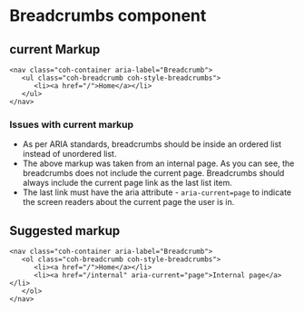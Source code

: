 # Breadcrumbs component

## current Markup

```
<nav class="coh-container aria-label="Breadcrumb">
   <ul class="coh-breadcrumb coh-style-breadcrumbs">
      <li><a href="/">Home</a></li>
   </ul>
</nav>
```

### Issues with current markup

* As per ARIA standards, breadcrumbs should be inside an ordered list instead of unordered list.
* The above markup was taken from an internal page. As you can see, the breadcrumbs does not include the current page. Breadcrumbs should always include the 
   current page link as the last list item.
* The last link must have the aria attribute - `aria-current=page` to indicate the screen readers about the current page the user is in.

## Suggested markup

```
<nav class="coh-container aria-label="Breadcrumb">
   <ol class="coh-breadcrumb coh-style-breadcrumbs">
      <li><a href="/">Home</a></li>
      <li><a href="/internal" aria-current="page">Internal page</a></li>
   </ol>
</nav>

```
